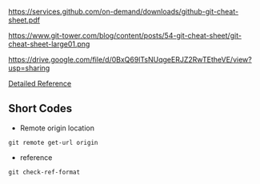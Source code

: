 https://services.github.com/on-demand/downloads/github-git-cheat-sheet.pdf

https://www.git-tower.com/blog/content/posts/54-git-cheat-sheet/git-cheat-sheet-large01.png

https://drive.google.com/file/d/0BxQ69lTsNUqgeERJZ2RwTEtheVE/view?usp=sharing

[Detailed Reference](https://git-scm.com/docs)

## Short Codes

* Remote origin location
```git
git remote get-url origin
```

* reference
```git
git check-ref-format
```
